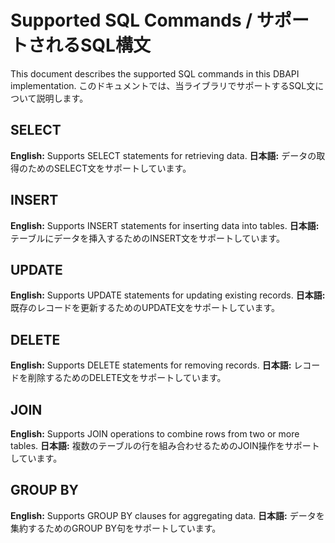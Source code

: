 # Supported SQL Commands / サポートされるSQL構文

This document describes the supported SQL commands in this DBAPI implementation.
このドキュメントでは、当ライブラリでサポートするSQL文について説明します。

## SELECT
**English:** Supports SELECT statements for retrieving data.
**日本語:** データの取得のためのSELECT文をサポートしています。

## INSERT
**English:** Supports INSERT statements for inserting data into tables.
**日本語:** テーブルにデータを挿入するためのINSERT文をサポートしています。

## UPDATE
**English:** Supports UPDATE statements for updating existing records.
**日本語:** 既存のレコードを更新するためのUPDATE文をサポートしています。

## DELETE
**English:** Supports DELETE statements for removing records.
**日本語:** レコードを削除するためのDELETE文をサポートしています。

## JOIN
**English:** Supports JOIN operations to combine rows from two or more tables.
**日本語:** 複数のテーブルの行を組み合わせるためのJOIN操作をサポートしています。

## GROUP BY
**English:** Supports GROUP BY clauses for aggregating data.
**日本語:** データを集約するためのGROUP BY句をサポートしています。 